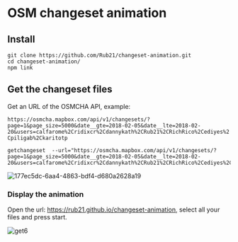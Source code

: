 # OSM changeset animation


## Install

```
git clone https://github.com/Rub21/changeset-animation.git
cd changeset-animation/
npm link

```

## Get the changeset files

Get an URL of the OSMCHA API, example:

`https://osmcha.mapbox.com/api/v1/changesets/?page=1&page_size=5000&date__gte=2018-02-05&date__lte=2018-02-20&users=calfarome%2Cridixcr%2Cdannykath%2CRub21%2CRichRico%2Cediyes%2Cpiligab%2Ckaritotp`


```
getchangeset  --url="https://osmcha.mapbox.com/api/v1/changesets/?page=1&page_size=5000&date__gte=2018-02-05&date__lte=2018-02-20&users=calfarome%2Cridixcr%2Cdannykath%2CRub21%2CRichRico%2Cediyes%2Cpiligab%2Ckaritotp"

```

![177ec5dc-6aa4-4863-bdf4-d680a2628a19](https://user-images.githubusercontent.com/1152236/37835318-e41efe04-2e7d-11e8-8266-523d4147ea54.jpeg)


### Display the animation

Open the url: https://rub21.github.io/changeset-animation, select all your files and press start.

![get6](https://user-images.githubusercontent.com/1152236/37836535-ac36c514-2e80-11e8-844b-45f870bc4218.gif)